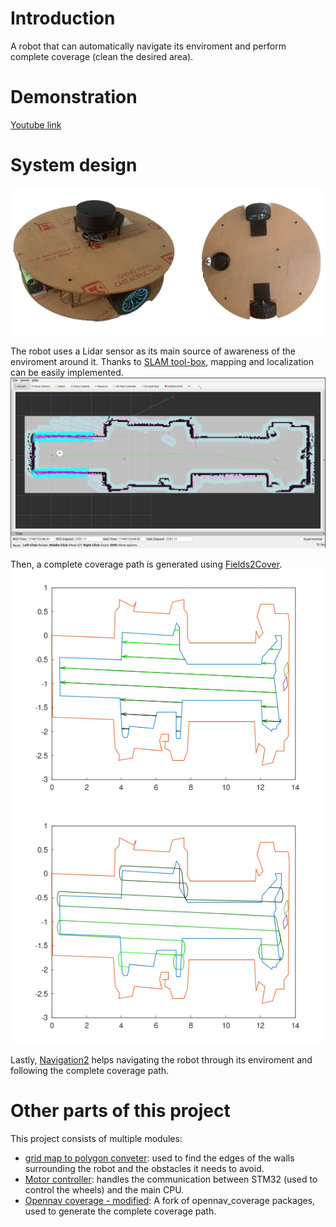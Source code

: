 # Introduction
A robot that can automatically navigate its enviroment and perform complete coverage (clean the desired area).

# Demonstration
[Youtube link](https://youtu.be/2wPtgp3S4mg)

# System design

![The robot](/images/robot.png)

The robot uses a Lidar sensor as its main source of awareness of the enviroment around it. Thanks to [SLAM tool-box](https://github.com/SteveMacenski/slam_toolbox), mapping and localization can be easily implemented.
![mapped images of my dorm-hall](/images/dorm_hall_viewed_in_rviz.png)

Then, a complete coverage path is generated using [Fields2Cover](https://github.com/Fields2Cover/Fields2Cover).
![Swaths](/images/swaths.png)
![Path](/images/path.png)

Lastly, [Navigation2](https://github.com/ros-navigation/navigation2) helps navigating the robot through its enviroment and following the complete coverage path.

# Other parts of this project
This project consists of multiple modules:
- [grid map to polygon conveter](https://github.com/Baonguyen2390/convert_gridmap_to_polygon_using_opencv): used to find the edges of the walls surrounding the robot and the obstacles it needs to avoid.
- [Motor controller](https://github.com/ngocrc3108/Project_02_JGB37): handles the communication between STM32 (used to control the wheels) and the main CPU.
- [Opennav coverage - modified](https://github.com/ngocrc3108/opennav_coverage): A fork of opennav_coverage packages, used to generate the complete coverage path.
